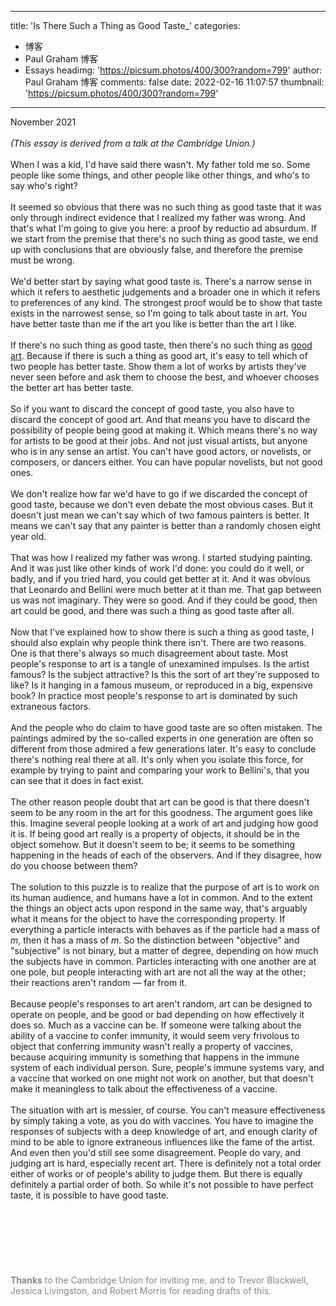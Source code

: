 
---
title: 'Is There Such a Thing as Good Taste_'
categories: 
 - 博客
 - Paul Graham 博客
 - Essays
headimg: 'https://picsum.photos/400/300?random=799'
author: Paul Graham 博客
comments: false
date: 2022-02-16 11:07:57
thumbnail: 'https://picsum.photos/400/300?random=799'
---

<div>   
November 2021<br><br><i>(This essay is derived from a talk at the Cambridge Union.)</i><br><br>When I was a kid, I'd have said there wasn't. My father told me so.
Some people like some things, and other people like other things,
and who's to say who's right?<br><br>It seemed so obvious that there was no such thing as good taste
that it was only through indirect evidence that I realized my father
was wrong. And that's what I'm going to give you here: a proof by
reductio ad absurdum. If we start from the premise that there's no
such thing as good taste, we end up with conclusions that are
obviously false, and therefore the premise must be wrong.<br><br>We'd better start by saying what good taste is. There's a narrow
sense in which it refers to aesthetic judgements and a broader one
in which it refers to preferences of any kind. The strongest proof
would be to show that taste exists in the narrowest sense, so I'm
going to talk about taste in art. You have better taste than me if
the art you like is better than the art I like.<br><br>If there's no such thing as good taste, then there's no such thing
as <a href="http://www.paulgraham.com/goodart.html"><u>good art</u></a>. Because if there is such a
thing as good art, it's
easy to tell which of two people has better taste. Show them a lot
of works by artists they've never seen before and ask them to
choose the best, and whoever chooses the better art has better
taste.<br><br>So if you want to discard the concept of good taste, you also have
to discard the concept of good art. And that means you have to
discard the possibility of people being good at making it. Which
means there's no way for artists to be good at their jobs. And not
just visual artists, but anyone who is in any sense an artist. You
can't have good actors, or novelists, or composers, or dancers
either. You can have popular novelists, but not good ones.<br><br>We don't realize how far we'd have to go if we discarded the concept
of good taste, because we don't even debate the most obvious cases.
But it doesn't just mean we can't say which of two famous painters
is better. It means we can't say that any painter is better than a
randomly chosen eight year old.<br><br>That was how I realized my father was wrong. I started studying
painting. And it was just like other kinds of work I'd done: you
could do it well, or badly, and if you tried hard, you could get
better at it. And it was obvious that Leonardo and Bellini were
much better at it than me. That gap between us was not imaginary.
They were so good. And if they could be good, then art could be
good, and there was such a thing as good taste after all.<br><br>Now that I've explained how to show there is such a thing as good
taste, I should also explain why people think there isn't. There
are two reasons. One is that there's always so much disagreement
about taste. Most people's response to art is a tangle of unexamined
impulses. Is the artist famous? Is the subject attractive? Is this
the sort of art they're supposed to like? Is it hanging in a famous
museum, or reproduced in a big, expensive book? In practice most
people's response to art is dominated by such extraneous factors.<br><br>And the people who do claim to have good taste are so often mistaken.
The paintings admired by the so-called experts in one generation
are often so different from those admired a few generations later.
It's easy to conclude there's nothing real there at all. It's only
when you isolate this force, for example by trying to paint and
comparing your work to Bellini's, that you can see that it does in
fact exist.<br><br>The other reason people doubt that art can be good is that there
doesn't seem to be any room in the art for this goodness. The
argument goes like this. Imagine several people looking at a work
of art and judging how good it is. If being good art really is a
property of objects, it should be in the object somehow. But it
doesn't seem to be; it seems to be something happening in the heads
of each of the observers. And if they disagree, how do you choose
between them?<br><br>The solution to this puzzle is to realize that the purpose of art
is to work on its human audience, and humans have a lot in common.
And to the extent the things an object acts upon respond in the
same way, that's arguably what it means for the object to have the
corresponding property. If everything a particle interacts with
behaves as if the particle had a mass of <i>m</i>, then it has a mass of
<i>m</i>. So the distinction between "objective" and "subjective" is not
binary, but a matter of degree, depending on how much the subjects
have in common. Particles interacting with one another are at one
pole, but people interacting with art are not all the way at the
other; their reactions aren't random — far from it.<br><br>Because people's responses to art aren't random, art can be designed
to operate on people, and be good or bad depending on how effectively
it does so. Much as a vaccine can be. If someone were talking about
the ability of a vaccine to confer immunity, it would seem very
frivolous to object that conferring immunity wasn't really a property
of vaccines, because acquiring immunity is something that happens
in the immune system of each individual person. Sure, people's
immune systems vary, and a vaccine that worked on one might not
work on another, but that doesn't make it meaningless to talk about
the effectiveness of a vaccine.<br><br>The situation with art is messier, of course. You can't measure
effectiveness by simply taking a vote, as you do with vaccines.
You have to imagine the responses of subjects with a deep knowledge
of art, and enough clarity of mind to be able to ignore extraneous
influences like the fame of the artist. And even then you'd still
see some disagreement. People do vary, and judging art is hard,
especially recent art. There is definitely not a total order either
of works or of people's ability to judge them. But there is equally
definitely a partial order of both. So while it's not possible to
have perfect taste, it is possible to have good taste.<br><br><br><br><br><br><br><br><font color="888888">
<b>Thanks</b> to the Cambridge Union for inviting me, and to Trevor
Blackwell, Jessica Livingston, and Robert Morris for reading drafts
of this.
</font><br><br>  
</div>
            